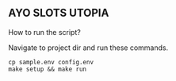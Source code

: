 ## AYO SLOTS UTOPIA
How to run the script?

Navigate to project dir and run these commands.

```
cp sample.env config.env
make setup && make run
```